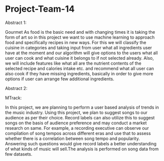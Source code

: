 # Project-Team-14

Abstract 1:

Gourmet
As food is the basic need and with changing times it is taking the form of art so in this project we want to use machine learning to approach food and specifically recipes in new ways. For this we will classify the cuisine in categories and taking input from user what all ingredients user have at the moment and our algorithm will give options to the users what all user can cook and what cuisine it belongs to if not selected already. Also, we will include features like what all are the nutrient contents of the selected recipe and calories intake etc. and recommend what all user can also cook if they have missing ingredients, basically in order to give more options if user can arrange few additional ingredients.



Abstract 2:

MTrack:

In this project, we are planning to perform a user based analysis of trends in the music industry. Using this project, we plan to suggest songs to our audience as per their choice. Record labels can also utilize this to suggest songs on the basis of audience preference and may conduct a market research on same. For example, a recording executive can observe our compilation of song tempos across different eras and use that to assess whether there is a correlation between song tempo and popularity. Answering such questions would give record labels a better understanding of what kinds of music will sell.The analysis is performed on song data from few datasets.


